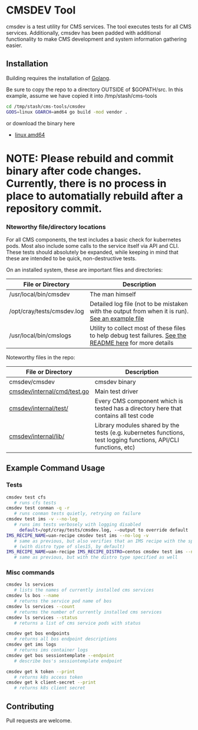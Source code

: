 # CMSDEV Tool

cmsdev is a test utility for CMS services. The tool executes tests for all CMS services. Additionally, cmsdev has been padded with additional functionality to make CMS development and system information gathering easier.

## Installation

Building requires the installation of [Golang](https://golang.org/doc/install).

Be sure to copy the repo to a directory OUTSIDE of $GOPATH/src. In this example, assume we have copied it into /tmp/stash/cms-tools

```bash
cd /tmp/stash/cms-tools/cmsdev
GOOS=linux GOARCH=amd64 go build -mod vendor .
```
or download the binary here
* [linux amd64](./cmsdev)

# NOTE: Please rebuild and commit binary after code changes. Currently, there is no process in place to automatially rebuild after a repository commit.

### Nteworthy file/directory locations

For all CMS components, the test includes a basic check for kubernetes pods. Most also include some calls to the service itself via API and CLI. These tests should absolutely be expanded, while keeping in mind that these are intended to be quick, non-destructive tests.

On an installed system, these are important files and directories:

| File or Directory | Description |
| ------------------|-------------|
| /usr/local/bin/cmsdev | The man himself |
| /opt/cray/tests/cmsdev.log | Detailed log file (not to be mistaken with the output from when it is run). [See an example file](examples/cmsdev.log) |
| /usr/local/bin/cmslogs | Utility to collect most of these files to help debug test failures. [See the README here](../cmslogs) for more details |

Noteworthy files in the repo:

| File or Directory | Description |
| ------------------|-------------|
| cmsdev/cmsdev | cmsdev binary |
| [cmsdev/internal/cmd/test.go](internal/cmd/test.go) | Main test driver |
| [cmsdev/internal/test/](internal/test/) | Every CMS component which is tested has a directory here that contains all test code |
| [cmsdev/internal/lib/](internal/lib/) | Library modules shared by the tests (e.g. kubernetes functions, test logging functions, API/CLI functions, etc) |

## Example Command Usage
### Tests

```bash
cmsdev test cfs
   # runs cfs tests
cmsdev test conman -q -r
   # runs conman tests quietly, retrying on failure
cmsdev test ims -v --no-log
   # runs ims tests verbosely with logging disabled
     default=/opt/cray/tests/cmsdev.log, --output to override default
IMS_RECIPE_NAME=uan-recipe cmsdev test ims --no-log -v
   # same as previous, but also verifies that an IMS recipe with the specified name exists
   # (with distro type of sles15, by default)
IMS_RECIPE_NAME=uan-recipe IMS_RECIPE_DISTRO=centos cmsdev test ims --no-log -v
   # same as previous, but with the distro type specified as well
```

### Misc commands 
```bash
cmsdev ls services
   # lists the names of currently installed cms services
cmsdev ls bos --name
   # returns the service pod name of bos
cmsdev ls services --count
   # returms the number of currently installed cms services
cmsdev ls services --status
   # returns a list of cms service pods with status

cmsdev get bos endpoints
   # returns all bos endpoint descriptions
cmsdev get ims logs 
   # returns ims container logs 
cmsdev get bos sessiontemplate --endpoint
   # describe bos's sessiontemplate endpoint

cmsdev get k token --print
   # returns k8s access token
cmsdev get k client-secret --print
   # returns k8s client secret
```

## Contributing
Pull requests are welcome.
